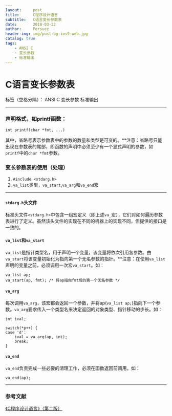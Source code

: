 ```yaml
---
layout:     post
title:      C程序设计语言
subtitle:   C语言变长参数表
date:       2018-03-22
author:     Persuez
header-img: img/post-bg-ios9-web.jpg
catalog: true
tags:
    - ANSI C
    - 变长参数
    - 标准输出
---
```

# C语言变长参数表

标签（空格分隔）： ANSI C 变长参数 标准输出

---

### **声明格式**，如printf函数：
```
int printf(char *fmt, ...)
```
其中，省略号表示参数表中的参数的数量和类型是可变的。**注意：省略号只能出现在参数表的尾部，即函数的声明中必须至少有一个显式声明的参数，如```printf```中的```char *fmt```参数。
### **变长参数表的使用（处理）**
1. ```#include <stdarg.h>```
2. ```va_list```类型，```va_start```,```va_arg```和```va_end```宏

---

#### `stdarg.h`头文件
标准头文件`<stdarg.h>`中包含一组宏定义（即上述`va_`宏），它们对如何遍历参数表进行了定义。虽然该头文件的实现在不同的机器上的实现不同，但提供的接口是一致的。
#### `va_list`和`va_start`
`va_list`是指针类型名，用于声明一个变量，该变量将依次引用各参数。由`va_start`将该变量初始化为指向第一个无名参数的指针。**注意：在使用`va_list`声明的变量之前，必须调用一次宏`va_start`。如：
```
va_list ap;
va_start(ap, fmt); /* 将ap指向fmt后的第一个无名参数 */
```
#### `va_arg`
每次调用`va_arg`，该宏都会返回一个参数，并将ap(```va_list ap;```)指向下一个参数。`va_arg`要求传入一个类型名来决定返回的对象类型、指针移动的步长。如：
```
int ival;

switch(*p++) {
case 'd':
    ival = va_arg(ap, int);
    break;
}
```
#### `va_end`
`va_end`负责完成一些必要的清理工作，必须在函数返回前调用。如：
```
va_end(ap);
```

---
### **参考文献**
[《C程序设计语言》（第二版）](https://book.douban.com/subject/1139336/)







